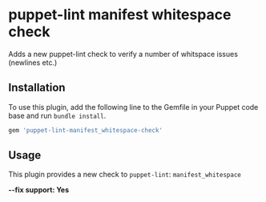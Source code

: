 # puppet-lint manifest whitespace check

Adds a new puppet-lint check to verify a number of whitspace issues (newlines etc.)

## Installation

To use this plugin, add the following line to the Gemfile in your Puppet code
base and run `bundle install`.

```ruby
gem 'puppet-lint-manifest_whitespace-check'
```

## Usage

This plugin provides a new check to `puppet-lint`: `manifest_whitespace`

**--fix support: Yes**
